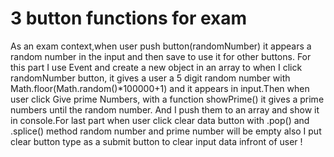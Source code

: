 # 3 button functions for exam

As an exam context,when user push button(randomNumber) it appears a random number in the input and then save to use it for other buttons. For this part I use Event and create a new object in an array to when I click randomNumber button, it gives a user a 5 digit random number with Math.floor(Math.random()*100000+1) and it appears in input.Then when user click Give prime Numbers, with a function showPrime() it gives a prime numbers until the random number. And I push them to an array and show it in console.For last part when user click clear data button with .pop() and .splice() method random number and prime number will be empty also I put clear button type as a submit button to clear input data infront of user !